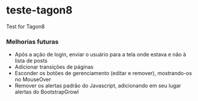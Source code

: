 teste-tagon8
============

Test for Tagon8

### Melhorias futuras


* Após a ação de login, enviar o usuário para a tela onde estava e não à lista de posts
* Adicionar transições de páginas
* Esconder os botões de gerenciamento (editar e remover), mostrando-os no MouseOver
* Remover os alertas padrão do Javascript, adicionando em seu lugar alertas do BootstrapGrowl